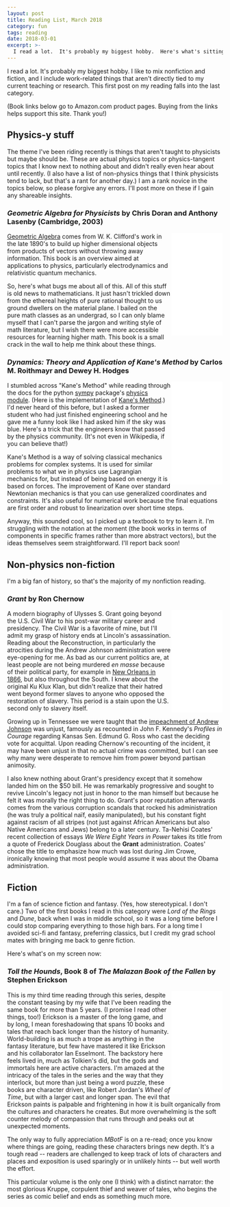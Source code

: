 ```yaml
---
layout: post
title: Reading List, March 2018
category: fun
tags: reading
date: 2018-03-01
excerpt: >-
  I read a lot.  It's probably my biggest hobby.  Here's what's sitting on my desk or in my ebook right now.
---
```

<!-- TODO: Add amazon links, more external links -->
I read a lot.  It's probably my biggest hobby.  I like to mix nonfiction and fiction, and I include work-related things that aren't directly tied to my current teaching or research.  This first post on my reading falls into the last category.

(Book links below go to Amazon.com product pages.  Buying from the links helps support this site. Thank you!)

## Physics-y stuff

The theme I've been riding recently is things that aren't taught to physicists but maybe should be.  These are actual physics topics or physics-tangent topics that I know next to nothing about and didn't really even hear about until recently.  (I also have a list of non-physics things that I think physicists tend to lack, but that's a rant for another day.)  I am a rank novice in the topics below, so please forgive any errors.  I'll post more on these if I gain any shareable insights.

### *Geometric Algebra for Physicists* by Chris Doran and Anthony Lasenby (Cambridge, 2003)
<iframe style="width:120px;height:240px;float:right;" marginwidth="0" marginheight="0" scrolling="no" frameborder="0" src="//ws-na.amazon-adsystem.com/widgets/q?ServiceVersion=20070822&OneJS=1&Operation=GetAdHtml&MarketPlace=US&source=ss&ref=as_ss_li_til&ad_type=product_link&tracking_id=&marketplace=amazon&region=US&placement=0521715954&asins=0521715954&linkId=f1c5b3569b168e10d61ae25fe4d8aa47&show_border=true&link_opens_in_new_window=true"></iframe>

[Geometric Algebra](https://en.wikipedia.org/wiki/Geometric_algebra) comes from W. K. Clifford's work in the late 1890's to build up higher dimensional objects from products of vectors without throwing away information.  This book is an overview aimed at applications to physics, particularly electrodynamics and relativistic quantum mechanics.

So, here's what bugs me about all of this.  All of this stuff is old news to mathematicians.  It just hasn't trickled down from the ethereal heights of pure rational thought to us ground dwellers on the material plane.  I bailed on the pure math classes as an undergrad, so I can only blame myself that I can't parse the jargon and writing style of math literature, but I wish there were more accessible resources for learning higher math.  This book is a small crack in the wall to help me think about these things.
<!--
[Buy it on Amazon.com!](http://amzn.to/2FBb5Sv)
-->
### *Dynamics: Theory and Application of Kane's Method* by Carlos M. Roithmayr and Dewey H. Hodges
<iframe style="width:120px;height:240px;float:right;" marginwidth="0" marginheight="0" scrolling="no" frameborder="0" src="//ws-na.amazon-adsystem.com/widgets/q?ServiceVersion=20070822&OneJS=1&Operation=GetAdHtml&MarketPlace=US&source=ss&ref=as_ss_li_til&ad_type=product_link&tracking_id=corcoviloslab-20&marketplace=amazon&region=US&placement=1107005698&asins=1107005698&linkId=2c76d9196223b896d698108d92e8d49d&show_border=true&link_opens_in_new_window=true"></iframe>

I stumbled across "Kane's Method" while reading through the docs for the python [sympy](http://www.sympy.org/en/index.html) package's [physics module](http://docs.sympy.org/latest/modules/physics/index.html).  (Here is the implementation of [Kane's Method](http://docs.sympy.org/latest/modules/physics/mechanics/api/kane_lagrange.html).)  I'd never heard of this before, but I asked a former student who had just finished engineering school and he gave me a funny look like I had asked him if the sky was blue.  Here's a trick that the engineers know that passed by the physics community.  (It's not even in Wikipedia, if you can believe that!)

Kane's Method is a way of solving classical mechanics problems for complex systems.  It is used for similar problems to what we in physics use Lagrangian mechanics for, but instead of being based on energy it is based on forces.  The improvement of Kane over standard Newtonian mechanics is that you can use generalized coordinates and constraints.  It's also useful for numerical work because the final equations are first order and robust to linearization over short time steps.

Anyway, this sounded cool, so I picked up a textbook to try to learn it.  I'm struggling with the notation at the moment (the book works in terms of components in specific frames rather than more abstract vectors), but the ideas themselves seem straightforward.  I'll report back soon!
<!--
[Buy it on Amazon.com!](http://amzn.to/2GQNzR5)
-->
## Non-physics non-fiction

I'm a big fan of history, so that's the majority of my nonfiction reading.

### *Grant* by Ron Chernow
<iframe style="width:120px;height:240px;float:right;" marginwidth="0" marginheight="0" scrolling="no" frameborder="0" src="//ws-na.amazon-adsystem.com/widgets/q?ServiceVersion=20070822&OneJS=1&Operation=GetAdHtml&MarketPlace=US&source=ss&ref=as_ss_li_til&ad_type=product_link&tracking_id=corcoviloslab-20&marketplace=amazon&region=US&placement=159420487X&asins=159420487X&linkId=c93c58c1fcde4c365cb699b85380cb79&show_border=true&link_opens_in_new_window=true"></iframe>

A modern biography of Ulysses S. Grant going beyond the U.S. Civil War to his post-war military career and presidency.  The Civil War is a favorite of mine, but I'll admit my grasp of history ends at Lincoln's assassination.  Reading about the Reconstruction, in particularly the atrocities during the Andrew Johnson administration were eye-opening for me.  As bad as our current politics are, at least people are not being murdered *en masse* because of their political party, for example in [New Orleans in 1866](https://en.wikipedia.org/wiki/New_Orleans_massacre_of_1866), but also throughout the South.  I knew about the original Ku Klux Klan, but didn't realize that their hatred went beyond former slaves to anyone who opposed the restoration of slavery.  This period is a stain upon the U.S. second only to slavery itself.

Growing up in Tennessee we were taught that the [impeachment of Andrew Johnson](https://en.wikipedia.org/wiki/Impeachment_of_Andrew_Johnson) was unjust, famously as recounted in John F. Kennedy's *Profiles in Courage* regarding Kansas Sen. Edmund G. Ross who cast the deciding vote for acquittal.  Upon reading Chernow's recounting of the incident, it may have been unjust in that no actual crime was committed, but I can see why many were desperate to remove him from power beyond partisan animosity.

I also knew nothing about Grant's presidency except that it somehow landed him on the $50 bill.  He was remarkably progressive and sought to revive Lincoln's legacy not just in honor to the man himself but because he felt it was morally the right thing to do.  Grant's poor reputation afterwards comes from the various corruption scandals that rocked his administration (he was truly a political naïf, easily manipulated), but his constant fight against racism of all stripes (not just against African Americans but also Native Americans and Jews) belong to a later century.  Ta-Nehisi Coates' recent collection of essays *We Were Eight Years in Power* takes its title from a quote of Frederick Douglass about the **Grant** administration.  Coates' chose the title to emphasize how much was lost during Jim Crowe, ironically knowing that most people would assume it was about the Obama administration.
<!--
[Buy it on Amazon.com!](http://amzn.to/2HOaz4i)
-->
## Fiction
I'm a fan of science fiction and fantasy.  (Yes, how stereotypical.  I don't care.)  Two of the first books I read in this category were *Lord of the Rings* and *Dune*, back when I was in middle school, so it was a long time before I could stop comparing everything to those high bars.  For a long time I avoided sci-fi and fantasy, preferring classics, but I credit my grad school mates with bringing me back to genre fiction.

Here's what's on my screen now:
### *Toll the Hounds*, Book 8 of *The Malazan Book of the Fallen* by Stephen Erickson

<iframe style="width:120px;height:240px;float:right;" marginwidth="0" marginheight="0" scrolling="no" frameborder="0"  src="//ws-na.amazon-adsystem.com/widgets/q?ServiceVersion=20070822&OneJS=1&Operation=GetAdHtml&MarketPlace=US&source=ss&ref=as_ss_li_til&ad_type=product_link&tracking_id=corcoviloslab-20&marketplace=amazon&region=US&placement=B00HL0MA3W&asins=B00HL0MA3W&linkId=ba1b66c83a8f6c90d967a93d47f5e103&show_border=true&link_opens_in_new_window=true"></iframe>

This is my third time reading through this series, despite the constant teasing by my wife that I've been reading the same book for more than 5 years. (I promise I read other things, too!)  Erickson is a master of the long game, and by long, I mean foreshadowing that spans 10 books and tales that reach back longer than the history of humanity.  World-building is as much a trope as anything in the fantasy literature, but few have mastered it like Erickson and his collaborator Ian Esselmont.  The backstory here feels lived in, much as Tolkien's did, but the gods and immortals here are active characters.  I'm amazed at the intricacy of the tales in the series and the way that they interlock, but more than just being a word puzzle, these books are character driven, like Robert Jordan's *Wheel of Time*, but with a larger cast and longer span.  The evil that Erickson paints is palpable and frightening in how it is built organically from the cultures and characters he creates.  But more overwhelming is the soft counter melody of compassion that runs through and peaks out at unexpected moments.

The only way to fully appreciation *MBotF* is on a re-read; once you know where things are going, reading these characters brings new depth.  It's a tough read -- readers are challenged to keep track of lots of characters and places and exposition is used sparingly or in unlikely hints -- but well worth the effort.

This particular volume is the only one (I think) with a distinct narrator: the most glorious Kruppe, corpulent thief and weaver of tales, who begins the series as comic belief and ends as something much more.
<!--
[Buy it on Amazon.com](http://amzn.to/2ov6s5j)
-->
